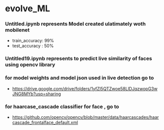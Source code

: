 # evolve_ML
### Untitled.ipynb represents Model created ulatimately woth mobilenet
* train_accuracy: 99%
* test_accuracy : 50%

### Untitled19.ipynb represents to predict live similarity of faces using opencv library

### for model weights and model json used in live detection go to 
* https://drive.google.com/drive/folders/1yfZl5QTZwoe58LlDJqzwopG3wJNG8MYb?usp=sharing


### for haarcase_cascade classifier for face , go to 
* https://github.com/opencv/opencv/blob/master/data/haarcascades/haarcascade_frontalface_default.xml


